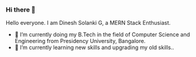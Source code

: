 ### Hi there 👋

Hello everyone. I am Dinesh Solanki G, a MERN Stack Enthusiast.
- 🔭 I’m currently doing my B.Tech in the field of Computer Science and Engineering from Presidency University, Bangalore.
- 🌱 I’m currently learning new skills and upgrading my old skills..
